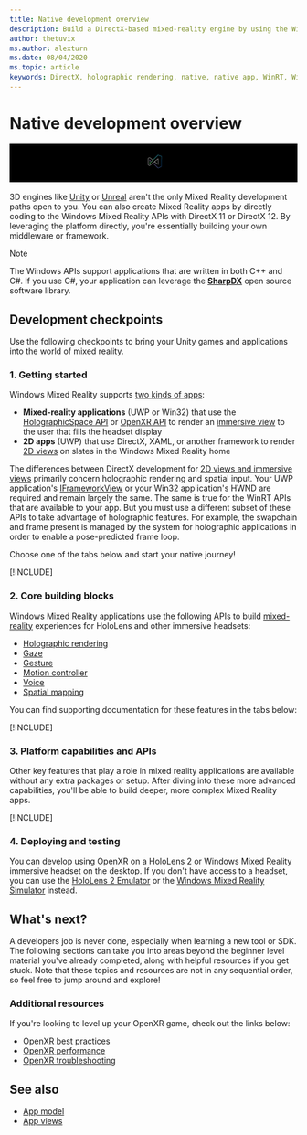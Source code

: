 ```yaml
---
title: Native development overview 
description: Build a DirectX-based mixed-reality engine by using the Windows Mixed Reality APIs directly.
author: thetuvix
ms.author: alexturn
ms.date: 08/04/2020
ms.topic: article
keywords: DirectX, holographic rendering, native, native app, WinRT, WinRT app, platform APIs, custom engine, middleware
---
```


# Native development overview

![Native banner logo](images/native_logo_banner.png)

3D engines like [Unity](unity-development-overview.md) or [Unreal](unreal-development-overview.md) aren't the only Mixed Reality development paths open to you. You can also create Mixed Reality apps by directly coding to the Windows Mixed Reality APIs with DirectX 11 or DirectX 12. By leveraging the platform directly, you're essentially building your own middleware or framework. 

> [!NOTE]
> The Windows APIs support applications that are written in both C++ and C#. If you use C#, your application can leverage the **[SharpDX](https://sharpdx.org/)** open source software library.

## Development checkpoints

Use the following checkpoints to bring your Unity games and applications into the world of mixed reality.

### 1. Getting started

Windows Mixed Reality supports [two kinds of apps](app-views.md):
* **Mixed-reality applications** (UWP or Win32) that use the [HolographicSpace API](getting-a-holographicspace.md) or [OpenXR API](openxr.md) to render an [immersive view](app-views.md) to the user that fills the headset display
* **2D apps** (UWP) that use DirectX, XAML, or another framework to render [2D views](app-views.md#2d-views) on slates in the Windows Mixed Reality home

The differences between DirectX development for [2D views and immersive views](app-views.md) primarily concern holographic rendering and spatial input. Your UWP application's [IFrameworkView](https://msdn.microsoft.com/library/windows/apps/windows.applicationmodel.core.iframeworkview.aspx) or your Win32 application's HWND are required and remain largely the same. The same is true for the WinRT APIs that are available to your app. But you must use a different subset of these APIs to take advantage of holographic features. For example, the swapchain and frame present is managed by the system for holographic applications in order to enable a pose-predicted frame loop.

Choose one of the tabs below and start your native journey!

[!INCLUDE[](~/includes/native-getting-started.md)]

### 2. Core building blocks

Windows Mixed Reality applications use the following APIs to build [mixed-reality](mixed-reality.md) experiences for HoloLens and other immersive headsets:

 - [Holographic rendering](rendering.md)
 - [Gaze](gaze-and-commit.md)
 - [Gesture](gaze-and-commit.md#composite-gestures)
 - [Motion controller](motion-controllers.md)
 - [Voice](voice-input.md)
 - [Spatial mapping](spatial-mapping.md)
 
You can find supporting documentation for these features in the tabs below:

[!INCLUDE[](~/includes/native-building-blocks.md)]

### 3. Platform capabilities and APIs

Other key features that play a role in mixed reality applications are available without any extra packages or setup. After diving into these more advanced capabilities, you'll be able to build deeper, more complex Mixed Reality apps.

[!INCLUDE[](~/includes/native-capabilities-apis.md)]

### 4. Deploying and testing

You can develop using OpenXR on a HoloLens 2 or Windows Mixed Reality immersive headset on the desktop.  If you don't have access to a headset, you can use the [HoloLens 2 Emulator](using-the-hololens-emulator.md) or the [Windows Mixed Reality Simulator](using-the-windows-mixed-reality-simulator.md) instead.

## What's next?

A developers job is never done, especially when learning a new tool or SDK. The following sections can take you into areas beyond the beginner level material you've already completed, along with helpful resources if you get stuck. Note that these topics and resources are not in any sequential order, so feel free to jump around and explore!

### Additional resources

If you're looking to level up your OpenXR game, check out the links below:

* [OpenXR best practices](openxr-best-practices.md)
* [OpenXR performance](openxr-performance.md)
* [OpenXR troubleshooting](openxr-troubleshooting.md)

## See also
* [App model](app-model.md)
* [App views](app-views.md)

